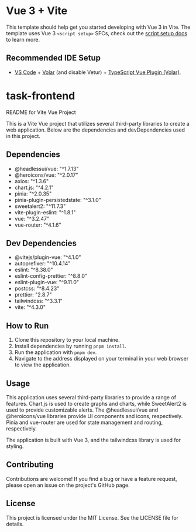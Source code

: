 # Vue 3 + Vite

This template should help get you started developing with Vue 3 in Vite. The template uses Vue 3 `<script setup>` SFCs, check out the [script setup docs](https://v3.vuejs.org/api/sfc-script-setup.html#sfc-script-setup) to learn more.

## Recommended IDE Setup

- [VS Code](https://code.visualstudio.com/) + [Volar](https://marketplace.visualstudio.com/items?itemName=Vue.volar) (and disable Vetur) + [TypeScript Vue Plugin (Volar)](https://marketplace.visualstudio.com/items?itemName=Vue.vscode-typescript-vue-plugin).

# task-frontend

README for Vite Vue Project

This is a Vite Vue project that utilizes several third-party libraries to create a web application. Below are the dependencies and devDependencies used in this project.

## Dependencies

- @headlessui/vue: "^1.7.13"
- @heroicons/vue: "^2.0.17"
- axios: "^1.3.6"
- chart.js: "^4.2.1"
- pinia: "^2.0.35"
- pinia-plugin-persistedstate: "^3.1.0"
- sweetalert2: "^11.7.3"
- vite-plugin-eslint: "^1.8.1"
- vue: "^3.2.47"
- vue-router: "^4.1.6"

## Dev Dependencies

- @vitejs/plugin-vue: "^4.1.0"
- autoprefixer: "^10.4.14"
- eslint: "^8.38.0"
- eslint-config-prettier: "^8.8.0"
- eslint-plugin-vue: "^9.11.0"
- postcss: "^8.4.23"
- prettier: "2.8.7"
- tailwindcss: "^3.3.1"
- vite: "^4.3.0"

## How to Run

1. Clone this repository to your local machine.
2. Install dependencies by running `pnpm install`.
3. Run the application with `pnpm dev`.
4. Navigate to the address displayed on your terminal in your web browser to view the application.

## Usage

This application uses several third-party libraries to provide a range of features. Chart.js is used to create graphs and charts, while SweetAlert2 is used to provide customizable alerts. The @headlessui/vue and @heroicons/vue libraries provide UI components and icons, respectively. Pinia and vue-router are used for state management and routing, respectively.

The application is built with Vue 3, and the tailwindcss library is used for styling.

## Contributing

Contributions are welcome! If you find a bug or have a feature request, please open an issue on the project's GitHub page.

## License

This project is licensed under the MIT License. See the LICENSE file for details.
